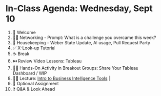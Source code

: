# In-Class Agenda: Wednesday, Sept 10

1. 👋 Welcome 
2. 👯‍♀️ Networking - Prompt: What is a challenge you overcame this week?
3. 🧹 Housekeeping - Weber State Update, AI usage, Pull Request Party
4. ✅ X-Look-up Tutorial 
7. ☕ Break 
5. ⏮️ Review Video Lessons: Tableau
6. 👯‍♀️ Hands-On Activity in Breakout Groups: Share Your Tableau Dashboard / WIP
8. 🧑‍🏫 Lecture: [Intro to Business Intelligence Tools](https://docs.google.com/presentation/d/1d6dLvxIRW1X652I9NgP4FBbG__K8_vnHskkZ2uaoK_M/edit?usp=sharing) |
9. 💫 Optional Assignment
10. ❓ Q&A & Look Ahead
